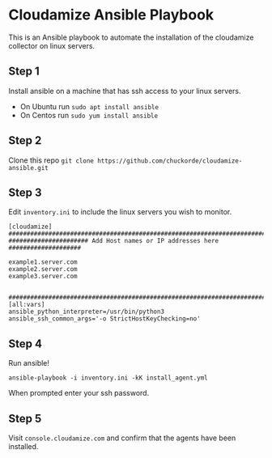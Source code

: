 # Cloudamize Ansible Playbook

This is an Ansible playbook to automate the installation of the cloudamize collector on linux servers.

## Step 1
Install ansible on a machine that has ssh access to your linux servers.

* On Ubuntu run `sudo apt install ansible`
* On Centos run `sudo yum install ansible`

## Step 2
Clone this repo
`git clone https://github.com/chuckorde/cloudamize-ansible.git`

## Step 3
Edit `inventory.ini` to include the linux servers you wish to monitor.


```
[cloudamize]                                                                    
############################################################################### 
###################### Add Host names or IP addresses here #################### 

example1.server.com
example2.server.com
example3.server.com

                                                                                   
############################################################################### 
[all:vars]                                                                         
ansible_python_interpreter=/usr/bin/python3                                        
ansible_ssh_common_args='-o StrictHostKeyChecking=no' 
```



## Step 4
Run ansible!

`ansible-playbook -i inventory.ini -kK install_agent.yml`

When prompted enter your ssh password.

## Step 5

Visit `console.cloudamize.com` and confirm that the agents have been installed.
